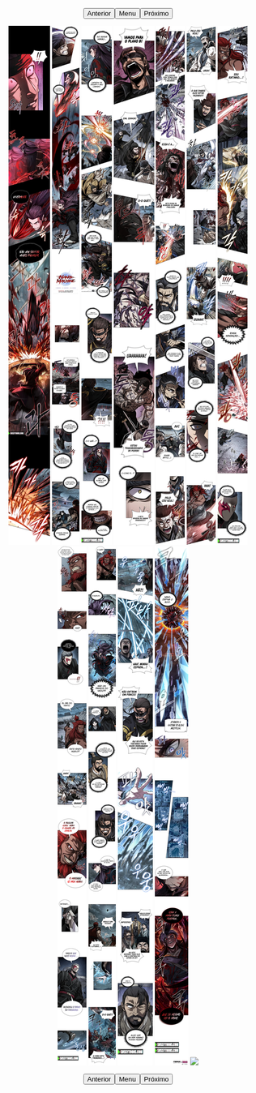 <p style="text-align: center;"><button name="anterior" onclick="./chap-0232/readme.md">Anterior</button><button name="menu" onclick="./readme.md">Menu</button><button name="próximo" onclick="./chap-0234/readme.md">Próximo</button></p> <p style="text-align: center;"><img src="001.webp"> <img src="002.webp"> <img src="003.webp"> <img src="004.webp"> <img src="005.webp"> <img src="006.webp"> <img src="007.webp"> <img src="008.webp"> <img src="009.webp"> <img src="010.webp"> <img src="011.webp"> <img src="readme.md"> </p> <p style="text-align: center;"><button name="anterior" onclick="./chap-0232/readme.md">Anterior</button><button name="menu" onclick="./readme.md">Menu</button><button name="próximo" onclick="./chap-0234/readme.md">Próximo</button></p>